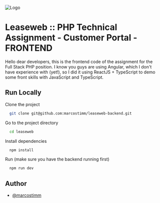 
![Logo](https://www.leaseweb.com/sites/all/themes/leaseweb/new-logo.svg)


# Leaseweb :: PHP Technical Assignment - Customer Portal - FRONTEND

Hello dear developers, this is the frontend code of the assignment for the Full Stack PHP position. I know you guys are using Angular, which I don't have experience with (yet!), so I did it using ReactJS + TypeScript to demo some front skills with JavaScript and TypeScript.
## Run Locally

Clone the project

```bash
  git clone git@github.com:marcostimm/leaseweb-backend.git
```

Go to the project directory

```bash
  cd leaseweb
```

Install dependencies

```bash
  npm install
```

Run (make sure you have the backend running first)
```bash
  npm run dev
```
## Author

- [@marcostimm](https://www.github.com/marcostimm)

